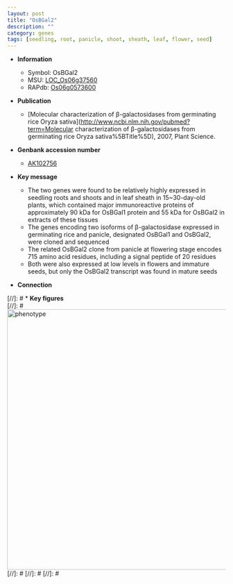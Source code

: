 ```yaml
---
layout: post
title: "OsBGal2"
description: ""
category: genes
tags: [seedling, root, panicle, shoot, sheath, leaf, flower, seed]
---
```


* **Information**  
    + Symbol: OsBGal2  
    + MSU: [LOC_Os06g37560](http://rice.plantbiology.msu.edu/cgi-bin/ORF_infopage.cgi?orf=LOC_Os06g37560)  
    + RAPdb: [Os06g0573600](http://rapdb.dna.affrc.go.jp/viewer/gbrowse_details/irgsp1?name=Os06g0573600)  

* **Publication**  
    + [Molecular characterization of β-galactosidases from germinating rice Oryza sativa](http://www.ncbi.nlm.nih.gov/pubmed?term=Molecular characterization of β-galactosidases from germinating rice Oryza sativa%5BTitle%5D), 2007, Plant Science.

* **Genbank accession number**  
    + [AK102756](http://www.ncbi.nlm.nih.gov/nuccore/AK102756)

* **Key message**  
    + The two genes were found to be relatively highly expressed in seedling roots and shoots and in leaf sheath in 15~30-day-old plants, which contained major immunoreactive proteins of approximately 90 kDa for OsBGal1 protein and 55 kDa for OsBGal2 in extracts of these tissues
    + The genes encoding two isoforms of β-galactosidase expressed in germinating rice and panicle, designated OsBGal1 and OsBGal2, were cloned and sequenced
    + The related OsBGal2 clone from panicle at flowering stage encodes 715 amino acid residues, including a signal peptide of 20 residues
    + Both were also expressed at low levels in flowers and immature seeds, but only the OsBGal2 transcript was found in mature seeds

* **Connection**  

[//]: # * **Key figures**  
[//]: # <img src="http://funRiceGenes.github.io/images/OsBGal2.pheno.png" alt="phenotype"  style="width: 600px;"/>
[//]: # 
[//]: # 
[//]: # 
